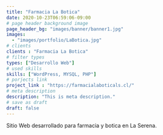 ```yaml
---
title: "Farmacia La Botica"
date: 2020-10-23T06:59:06-09:00
# page header background image
page_header_bg: "images/banner/banner1.jpg"
images: 
  - "images/portfolio/LaBotica.jpg"
# clients
clients : "Farmacia La Botica"
# filter types
types: ["Desarrollo Web"]
# used skills
skills: ["WordPress, MYSQL, PHP"]
# porjects link
project_link : "https://farmacialaboticals.cl/"
# meta description
description: "This is meta description."
# save as draft
draft: false
---
```

Sitio Web desarrollado para farmacia y botica en La Serena.
